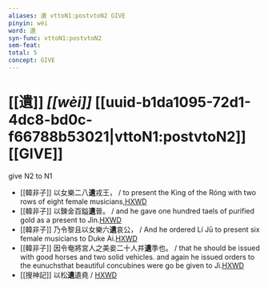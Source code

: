 ```yaml
---
aliases: 遺 vttoN1:postvtoN2 GIVE
pinyin: wèi
word: 遺
syn-func: vttoN1:postvtoN2
sem-feat: 
total: 5
concept: GIVE 
---
```

# [[遺]] *[[wèi]]*  [[uuid-b1da1095-72d1-4dc8-bd0c-f66788b53021|vttoN1:postvtoN2]] [[GIVE]]
give N2 to N1
 - [[韓非子]] 以女樂二八**遺**戎王， / to present the King of the Róng with two rows of eight female musicians,[HXWD](https://hxwd.org/textview.html?location=KR3c0005_tls_010-95a.5)
 - [[韓非子]] 以鍊金百鎰**遺**晉。 / and he gave one hundred taels of purified gold as a present to Jìn.[HXWD](https://hxwd.org/textview.html?location=KR3c0005_tls_023-68a.10)
 - [[韓非子]] 乃令黎且以女樂六**遺**哀公， / And he ordered Lí Jū to present six female musicians to Duke Ai.[HXWD](https://hxwd.org/textview.html?location=KR3c0005_tls_031-94a.8)
 - [[韓非子]] 因令奄將宮人之美妾二十人并**遺**季也。 / that he should be issued with good horses and two solid vehicles. and again he issued orders to the eunuchsthat beautiful concubines were go be given to Jì.[HXWD](https://hxwd.org/textview.html?location=KR3c0005_tls_034-48a.5)
 - [[搜神記]] 以松**遺**遺堯 / [HXWD](https://hxwd.org/textview.html?location=KR3l0099_tls_001-5a.8)